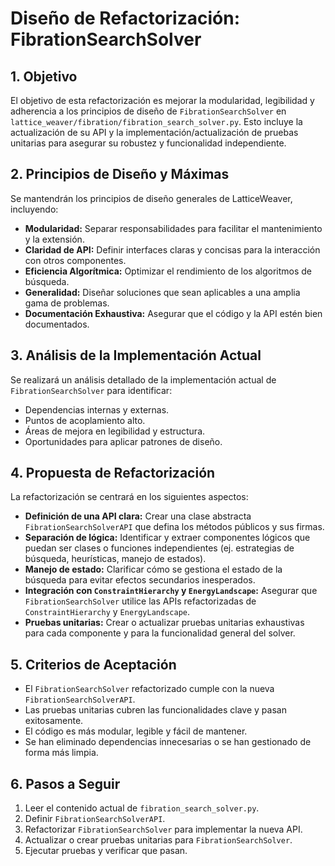 # Diseño de Refactorización: FibrationSearchSolver

## 1. Objetivo

El objetivo de esta refactorización es mejorar la modularidad, legibilidad y adherencia a los principios de diseño de `FibrationSearchSolver` en `lattice_weaver/fibration/fibration_search_solver.py`. Esto incluye la actualización de su API y la implementación/actualización de pruebas unitarias para asegurar su robustez y funcionalidad independiente.

## 2. Principios de Diseño y Máximas

Se mantendrán los principios de diseño generales de LatticeWeaver, incluyendo:

*   **Modularidad:** Separar responsabilidades para facilitar el mantenimiento y la extensión.
*   **Claridad de API:** Definir interfaces claras y concisas para la interacción con otros componentes.
*   **Eficiencia Algorítmica:** Optimizar el rendimiento de los algoritmos de búsqueda.
*   **Generalidad:** Diseñar soluciones que sean aplicables a una amplia gama de problemas.
*   **Documentación Exhaustiva:** Asegurar que el código y la API estén bien documentados.

## 3. Análisis de la Implementación Actual

Se realizará un análisis detallado de la implementación actual de `FibrationSearchSolver` para identificar:

*   Dependencias internas y externas.
*   Puntos de acoplamiento alto.
*   Áreas de mejora en legibilidad y estructura.
*   Oportunidades para aplicar patrones de diseño.

## 4. Propuesta de Refactorización

La refactorización se centrará en los siguientes aspectos:

*   **Definición de una API clara:** Crear una clase abstracta `FibrationSearchSolverAPI` que defina los métodos públicos y sus firmas.
*   **Separación de lógica:** Identificar y extraer componentes lógicos que puedan ser clases o funciones independientes (ej. estrategias de búsqueda, heurísticas, manejo de estados).
*   **Manejo de estado:** Clarificar cómo se gestiona el estado de la búsqueda para evitar efectos secundarios inesperados.
*   **Integración con `ConstraintHierarchy` y `EnergyLandscape`:** Asegurar que `FibrationSearchSolver` utilice las APIs refactorizadas de `ConstraintHierarchy` y `EnergyLandscape`.
*   **Pruebas unitarias:** Crear o actualizar pruebas unitarias exhaustivas para cada componente y para la funcionalidad general del solver.

## 5. Criterios de Aceptación

*   El `FibrationSearchSolver` refactorizado cumple con la nueva `FibrationSearchSolverAPI`.
*   Las pruebas unitarias cubren las funcionalidades clave y pasan exitosamente.
*   El código es más modular, legible y fácil de mantener.
*   Se han eliminado dependencias innecesarias o se han gestionado de forma más limpia.

## 6. Pasos a Seguir

1.  Leer el contenido actual de `fibration_search_solver.py`.
2.  Definir `FibrationSearchSolverAPI`.
3.  Refactorizar `FibrationSearchSolver` para implementar la nueva API.
4.  Actualizar o crear pruebas unitarias para `FibrationSearchSolver`.
5.  Ejecutar pruebas y verificar que pasan.

